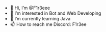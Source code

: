 - 👋 Hi, I’m @F1r3eee
- 👀 I’m interested in Bot and Web Developing
- 🌱 I’m currently learning Java
- 📫 How to reach me Discord: F1r3ee

<!---
F1r3eee/F1r3eee is a ✨ special ✨ repository because its `README.md` (this file) appears on your GitHub profile.
You can click the Preview link to take a look at your changes.
--->
